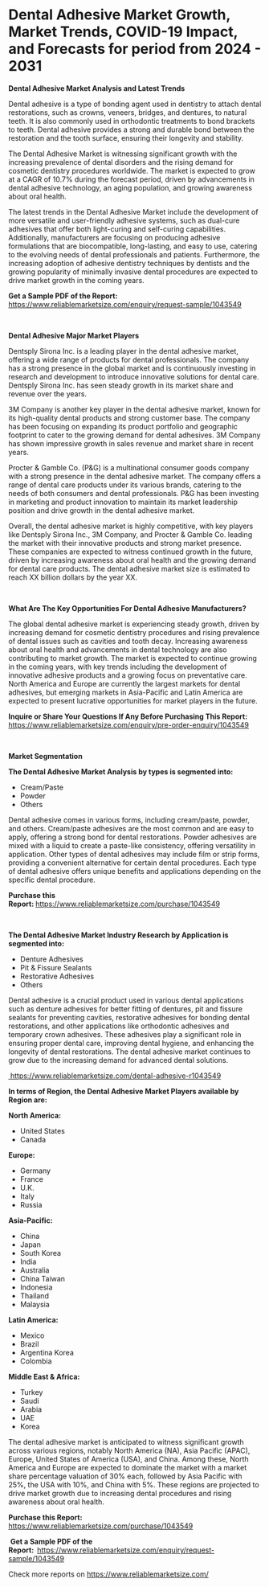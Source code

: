 <p><h1>Dental Adhesive Market Growth, Market Trends, COVID-19 Impact, and Forecasts for period from 2024 - 2031</h1></p><p><strong>Dental Adhesive Market Analysis and Latest Trends</strong></p>
<p><p>Dental adhesive is a type of bonding agent used in dentistry to attach dental restorations, such as crowns, veneers, bridges, and dentures, to natural teeth. It is also commonly used in orthodontic treatments to bond brackets to teeth. Dental adhesive provides a strong and durable bond between the restoration and the tooth surface, ensuring their longevity and stability.</p><p>The Dental Adhesive Market is witnessing significant growth with the increasing prevalence of dental disorders and the rising demand for cosmetic dentistry procedures worldwide. The market is expected to grow at a CAGR of 10.7% during the forecast period, driven by advancements in dental adhesive technology, an aging population, and growing awareness about oral health.</p><p>The latest trends in the Dental Adhesive Market include the development of more versatile and user-friendly adhesive systems, such as dual-cure adhesives that offer both light-curing and self-curing capabilities. Additionally, manufacturers are focusing on producing adhesive formulations that are biocompatible, long-lasting, and easy to use, catering to the evolving needs of dental professionals and patients. Furthermore, the increasing adoption of adhesive dentistry techniques by dentists and the growing popularity of minimally invasive dental procedures are expected to drive market growth in the coming years.</p></p>
<p><strong>Get a Sample PDF of the Report:&nbsp;</strong> <a href="https://www.reliablemarketsize.com/enquiry/request-sample/1043549">https://www.reliablemarketsize.com/enquiry/request-sample/1043549</a></p>
<p>&nbsp;</p>
<p><strong>Dental Adhesive Major Market Players</strong></p>
<p><p>Dentsply Sirona Inc. is a leading player in the dental adhesive market, offering a wide range of products for dental professionals. The company has a strong presence in the global market and is continuously investing in research and development to introduce innovative solutions for dental care. Dentsply Sirona Inc. has seen steady growth in its market share and revenue over the years.</p><p>3M Company is another key player in the dental adhesive market, known for its high-quality dental products and strong customer base. The company has been focusing on expanding its product portfolio and geographic footprint to cater to the growing demand for dental adhesives. 3M Company has shown impressive growth in sales revenue and market share in recent years.</p><p>Procter & Gamble Co. (P&G) is a multinational consumer goods company with a strong presence in the dental adhesive market. The company offers a range of dental care products under its various brands, catering to the needs of both consumers and dental professionals. P&G has been investing in marketing and product innovation to maintain its market leadership position and drive growth in the dental adhesive market.</p><p>Overall, the dental adhesive market is highly competitive, with key players like Dentsply Sirona Inc., 3M Company, and Procter & Gamble Co. leading the market with their innovative products and strong market presence. These companies are expected to witness continued growth in the future, driven by increasing awareness about oral health and the growing demand for dental care products. The dental adhesive market size is estimated to reach XX billion dollars by the year XX.</p></p>
<p>&nbsp;</p>
<p><strong>What Are The Key Opportunities For Dental Adhesive Manufacturers?</strong></p>
<p><p>The global dental adhesive market is experiencing steady growth, driven by increasing demand for cosmetic dentistry procedures and rising prevalence of dental issues such as cavities and tooth decay. Increasing awareness about oral health and advancements in dental technology are also contributing to market growth. The market is expected to continue growing in the coming years, with key trends including the development of innovative adhesive products and a growing focus on preventative care. North America and Europe are currently the largest markets for dental adhesives, but emerging markets in Asia-Pacific and Latin America are expected to present lucrative opportunities for market players in the future.</p></p>
<p><strong>Inquire or Share Your Questions If Any Before Purchasing This Report:</strong> <a href="https://www.reliablemarketsize.com/enquiry/pre-order-enquiry/1043549">https://www.reliablemarketsize.com/enquiry/pre-order-enquiry/1043549</a></p>
<p>&nbsp;</p>
<p><strong>Market Segmentation</strong></p>
<p><strong>The Dental Adhesive Market Analysis by types is segmented into:</strong></p>
<p><ul><li>Cream/Paste</li><li>Powder</li><li>Others</li></ul></p>
<p><p>Dental adhesive comes in various forms, including cream/paste, powder, and others. Cream/paste adhesives are the most common and are easy to apply, offering a strong bond for dental restorations. Powder adhesives are mixed with a liquid to create a paste-like consistency, offering versatility in application. Other types of dental adhesives may include film or strip forms, providing a convenient alternative for certain dental procedures. Each type of dental adhesive offers unique benefits and applications depending on the specific dental procedure.</p></p>
<p><strong>Purchase this Report:&nbsp;</strong><a href="https://www.reliablemarketsize.com/purchase/1043549">https://www.reliablemarketsize.com/purchase/1043549</a></p>
<p>&nbsp;</p>
<p><strong>The Dental Adhesive Market Industry Research by Application is segmented into:</strong></p>
<p><ul><li>Denture Adhesives</li><li>Pit & Fissure Sealants</li><li>Restorative Adhesives</li><li>Others</li></ul></p>
<p><p>Dental adhesive is a crucial product used in various dental applications such as denture adhesives for better fitting of dentures, pit and fissure sealants for preventing cavities, restorative adhesives for bonding dental restorations, and other applications like orthodontic adhesives and temporary crown adhesives. These adhesives play a significant role in ensuring proper dental care, improving dental hygiene, and enhancing the longevity of dental restorations. The dental adhesive market continues to grow due to the increasing demand for advanced dental solutions.</p></p>
<p><a href="https://www.reliablemarketsize.com/dental-adhesive-r1043549">&nbsp;https://www.reliablemarketsize.com/dental-adhesive-r1043549</a></p>
<p><strong>In terms of Region, the Dental Adhesive Market Players available by Region are:</strong></p>
<p>
    <p> <strong> North America: </strong>
        <ul>
            <li>United States</li>
            <li>Canada</li>
        </ul>
        </p> 
    <p> <strong> Europe: </strong>
        <ul>
            <li>Germany</li>
            <li>France</li>
            <li>U.K.</li>
            <li>Italy</li>
            <li>Russia</li>
        </ul>
        </p> 
    <p> <strong> Asia-Pacific: </strong>
        <ul>
            <li>China</li>
            <li>Japan</li>
            <li>South Korea</li>
            <li>India</li>
            <li>Australia</li>
            <li>China Taiwan</li>
            <li>Indonesia</li>
            <li>Thailand</li>
            <li>Malaysia</li>
        </ul>
        </p> 
    <p> <strong> Latin America: </strong>
        <ul>
            <li>Mexico</li>
            <li>Brazil</li>
            <li>Argentina Korea</li>
            <li>Colombia</li>
        </ul>
        </p> 
    <p> <strong> Middle East & Africa: </strong>
        <ul>
            <li>Turkey</li>
            <li>Saudi</li>
            <li>Arabia</li>
            <li>UAE</li>
            <li>Korea</li>
        </ul>
    </p>
    </p>
<p><p>The dental adhesive market is anticipated to witness significant growth across various regions, notably North America (NA), Asia Pacific (APAC), Europe, United States of America (USA), and China. Among these, North America and Europe are expected to dominate the market with a market share percentage valuation of 30% each, followed by Asia Pacific with 25%, the USA with 10%, and China with 5%. These regions are projected to drive market growth due to increasing dental procedures and rising awareness about oral health.</p></p>
<p><strong>Purchase this Report: </strong><a href="https://www.reliablemarketsize.com/purchase/1043549">https://www.reliablemarketsize.com/purchase/1043549</a></p>
<p>&nbsp;<strong>Get a Sample PDF of the Report:&nbsp;&nbsp;</strong><a href="https://www.reliablemarketsize.com/enquiry/request-sample/1043549">https://www.reliablemarketsize.com/enquiry/request-sample/1043549</a></p>
<p><strong></strong></p>
<p>Check more reports on <a href="https://www.reliablemarketsize.com/">https://www.reliablemarketsize.com/</a></p>